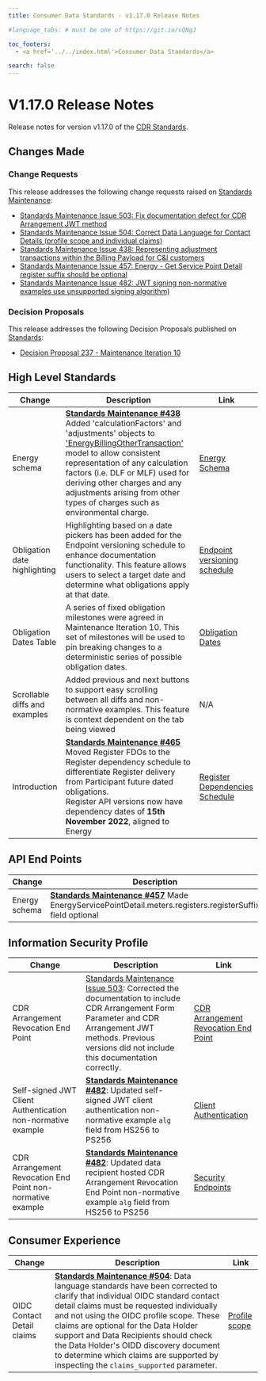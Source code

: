 ```yaml
---
title: Consumer Data Standards - v1.17.0 Release Notes

#language_tabs: # must be one of https://git.io/vQNgJ

toc_footers:
  - <a href='../../index.html'>Consumer Data Standards</a>

search: false
---
```


# V1.17.0 Release Notes
Release notes for version v1.17.0 of the [CDR Standards](../../index.html).

## Changes Made
### Change Requests

This release addresses the following change requests raised on [Standards Maintenance](https://github.com/ConsumerDataStandardsAustralia/standards-maintenance/issues):

- [Standards Maintenance Issue 503: Fix documentation defect for CDR Arrangement JWT method](https://github.com/ConsumerDataStandardsAustralia/standards-maintenance/issues/503)
- [Standards Maintenance Issue 504: Correct Data Language for Contact Details (profile scope and individual claims)](https://github.com/ConsumerDataStandardsAustralia/standards-maintenance/issues/504)
- [Standards Maintenance Issue 438: Representing adjustment transactions within the Billing Payload for C&I customers](https://github.com/ConsumerDataStandardsAustralia/standards-maintenance/issues/438)
- [Standards Maintenance Issue 457: Energy - Get Service Point Detail register suffix should be optional](https://github.com/ConsumerDataStandardsAustralia/standards-maintenance/issues/457)
- [Standards Maintenance Issue 482: JWT signing non-normative examples use unsupported signing algorithm)](https://github.com/ConsumerDataStandardsAustralia/standards-maintenance/issues/482)

### Decision Proposals

This release addresses the following Decision Proposals published on [Standards](https://github.com/ConsumerDataStandardsAustralia/standards/issues):

- [Decision Proposal 237 - Maintenance Iteration 10](https://github.com/ConsumerDataStandardsAustralia/standards/issues/237)


## High Level Standards

|Change|Description|Link|
|------|-----------|----|
| Energy schema | [**Standards Maintenance #438**](https://github.com/ConsumerDataStandardsAustralia/standards-maintenance/issues/438) Added 'calculationFactors' and 'adjustments' objects to ['EnergyBillingOtherTransaction'](../../#tocSenergybillingothertransaction) model to allow consistent representation of any calculation factors (i.e. DLF or MLF) used for deriving other charges and any adjustments arising from other types of charges such as environmental charge. | [Energy Schema](../../#energy-apis) |
| Obligation date highlighting | Highlighting based on a date pickers has been added for the Endpoint versioning schedule to enhance documentation functionality. This feature allows users to select a target date and determine what obligations apply at that date. | [Endpoint versioning schedule](../../includes/endpoint-version-schedule/)
| Obligation Dates Table | A series of fixed obligation milestones were agreed in Maintenance Iteration 10. This set of milestones will be used to pin breaking changes to a deterministic series of possible obligation dates. | [Obligation Dates]() |
| Scrollable diffs and examples | Added previous and next buttons to support easy scrolling between all diffs and non-normative examples. This feature is context dependent on the tab being viewed | N/A |
| Introduction | [**Standards Maintenance #465**](https://github.com/ConsumerDataStandardsAustralia/standards-maintenance/issues/465) Moved Register FDOs to the Register dependency schedule to differentiate Register delivery from Participant future dated obligations. </br> Register API versions now have dependency dates of **15th November 2022**, aligned to Energy | [Register Dependencies Schedule](../../#register-dependencies-schedule) |

## API End Points

|Change|Description|Link|
|------|-----------|----|
| Energy schema | [**Standards Maintenance #457**](https://github.com/ConsumerDataStandardsAustralia/standards-maintenance/issues/457) Made EnergyServicePointDetail.meters.registers.registerSuffix field optional | [Energy Schema](../../#energy-apis) |

## Information Security Profile

|Change|Description|Link|
|------|-----------|----|
| CDR Arrangement Revocation End Point | [Standards Maintenance Issue 503](https://github.com/ConsumerDataStandardsAustralia/standards-maintenance/issues/503): Corrected the documentation to include CDR Arrangement Form Parameter and CDR Arrangement JWT methods. Previous versions did not include this documentation correctly. | [CDR Arrangement Revocation End Point](../../#cdr-arrangement-revocation-end-point)
| Self-signed JWT Client Authentication non-normative example | [**Standards Maintenance #482**](https://github.com/ConsumerDataStandardsAustralia/standards-maintenance/issues/482): Updated self-signed JWT client authentication non-normative example `alg` field from HS256 to PS256 | [Client Authentication](../../index.html#client-authentication) |
| CDR Arrangement Revocation End Point non-normative example | [**Standards Maintenance #482**](https://github.com/ConsumerDataStandardsAustralia/standards-maintenance/issues/482): Updated data recipient hosted CDR Arrangement Revocation End Point non-normative example `alg` field from HS256 to PS256 | [Security Endpoints](../../index.html#security-endpoints) |

## Consumer Experience

|Change|Description|Link|
|------|-----------|----|
| OIDC Contact Detail claims | [**Standards Maintenance #504**](https://github.com/ConsumerDataStandardsAustralia/standards-maintenance/issues/504): Data language standards have been corrected to clarify that individual OIDC standard contact detail claims must be requested individually and not using the OIDC profile scope. These claims are optional for the Data Holder support and Data Recipients should check the Data Holder's OIDD discovery document to determine which claims are supported by inspecting the `claims_supported` parameter. | [Profile scope](../../#profile-scope) |
